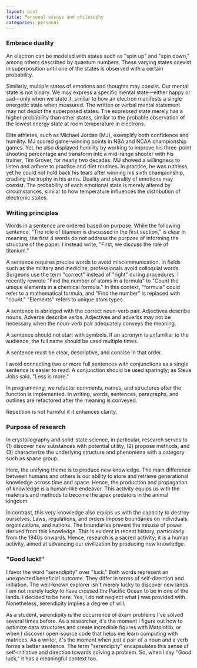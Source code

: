 ```yaml
---
layout: post
title: Personal essays and philosophy
categories: personal
---
```



### Embrace duality

An electron can be modeled with states such as "spin up" and "spin down," among others described by quantum numbers. These varying states coexist in superposition until one of the states is observed with a certain probability. 

Similarly, multiple states of emotions and thoughts may coexist. Our mental state is not binary. We may express a specific mental state—either happy or sad—only when we state it, similar to how an electron manifests a single energetic state when measured. The written or verbal mental statement may not depict the superposed states. The expressed state merely has a higher probability than other states, similar to the probable observation of the lowest energy state at room temperature in electrons.

Elite athletes, such as Michael Jordan (MJ), exemplify both confidence and humility. MJ scored game-winning points in NBA and NCAA championship games. Yet, he also displayed humility by working to improve his three-point shooting percentage and transform into a mid-range shooter with his trainer, Tim Grover, for nearly two decades. MJ showed a willingness to listen and adhere to practice and diet routines. In practice, he was ruthless, yet he could not hold back his tears after winning his sixth championship, cradling the trophy in his arms. Duality and plurality of emotions may coexist. The probability of each emotional state is merely altered by circumstances, similar to how temperature influences the distribution of electronic states.


### Writing principles

Words in a sentence are ordered based on purpose. While the following sentence, "The role of titanium is discussed in the first section," is clear in meaning, the first 4 words do not address the purpose of informing the structure of the paper. I instead write, "First, we discuss the role of titanium."

A sentence requires precise words to avoid miscommunication. In fields such as the military and medicine, professionals avoid colloquial words. Surgeons use the term "correct" instead of "right" during procedures. I recently rewrote "Find the number of atoms in a formula" to "Count the unique elements in a chemical formula." In this context, "formula" could refer to a mathematical formula, and "Find the number" is replaced with "count." "Elements" refers to unique atom types.

A sentence is abridged with the correct noun-verb pair. Adjectives describe nouns. Adverbs describe verbs. Adjectives and adverbs may not be necessary when the noun-verb pair adequately conveys the meaning.

A sentence should not start with symbols. If an acronym is unfamiliar to the audience, the full name should be used multiple times.

A sentence must be clear, descriptive, and concise in that order. 

I avoid connecting two or more full sentences with conjunctions as a single sentence is easier to read. A conjunction should be used sparingly; as Steve Jobs said, "Less is more."

In programming, we refactor comments, names, and structures after the function is implemented. In writing, words, sentences, paragraphs, and outlines are refactored after the meaning is conveyed.

Repetition is not harmful if it enhances clarity.

### Purpose of research

In crystallography and solid-state science, in particular, research serves to (1) discover new substances with potential utility, (2) propose methods, and (3) characterize the underlying structure and phenomena with a category such as space group.

Here, the unifying theme is to produce new knowledge. The main difference between humans and others is our ability to store and retrieve generational knowledge across time and space. Hence, the production and propagation of knowledge is a human-like endeavor. This activity equips us with the materials and methods to become the apex predators in the animal kingdom.

In contrast, this very knowledge also equips us with the capacity to destroy ourselves. Laws, regulations, and orders impose boundaries on individuals, organizations, and nations. The boundaries prevent the misuse of power derived from this knowledge. This is evident in recent history, particularly from the 1940s onwards. Hence, research is a sacred activity; it is a human activity, aimed at advancing our civilization by producing new knowledge.

### "Good luck!" 

I favor the word "serendipity" over "luck." Both words represent an unexpected beneficial outcome. They differ in terms of self-direction and initiation. The well-known explorer isn't merely lucky to discover new lands. I am not merely lucky to have crossed the Pacific Ocean to be in one of the lands. I decided to be here. Yes, I do not neglect what I was provided with. Nonetheless, serendipity implies a degree of will.

As a student, serendipity is the occurrence of exam problems I've solved several times before. As a researcher, it's the moment I figure out how to optimize data structures and create incredible figures with Matplotlib, or when I discover open-source code that helps me learn computing with matrices. As a writer, it's the moment when just a pair of a noun and a verb forms a better sentence. The term "serendipity" encapsulates this sense of self-initiative and direction towards solving a problem. So, when I say "Good luck," it has a meaningful context too.